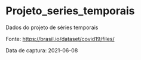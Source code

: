 # Projeto_series_temporais
Dados do projeto de séries temporais


Fonte: https://brasil.io/dataset/covid19/files/

Data de captura: 2021-06-08
